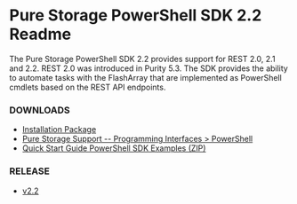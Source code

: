 # Pure Storage PowerShell SDK 2.2 Readme

The Pure Storage PowerShell SDK 2.2 provides support for REST 2.0, 2.1 and 2.2. REST 2.0 was introduced in Purity 5.3. The SDK provides the ability to automate tasks with the FlashArray that are implemented as PowerShell cmdlets based on the REST API endpoints. 

### DOWNLOADS
* [Installation Package](https://github.com/PureStorage-Connect/PowerShellSDK2/blob/master/<placeholder>.msi)
* [Pure Storage Support -- Programming Interfaces > PowerShell](https://support.purestorage.com/Solutions/Microsoft_Platform_Guide/<placeholder>)
* [Quick Start Guide PowerShell SDK Examples (ZIP)](https://github.com/PureStorage-Connect/PowerShellSDK/blob/master<placeholder>.zip)

### RELEASE
* [v2.2](https://github.com/PureStorage-Connect/PowerShellSDK/releases/tag/2.2)
